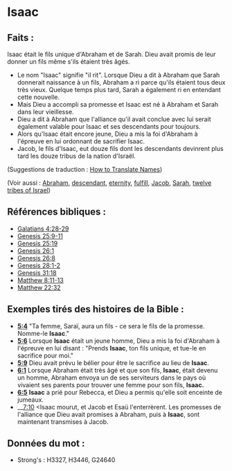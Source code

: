 # Isaac

## Faits :

Isaac était le fils unique d'Abraham et de Sarah. Dieu avait promis de leur donner un fils même s'ils étaient très âgés.

* Le nom "Isaac" signifie "il rit". Lorsque Dieu a dit à Abraham que Sarah donnerait naissance à un fils, Abraham a ri parce qu'ils étaient tous deux très vieux. Quelque temps plus tard, Sarah a également ri en entendant cette nouvelle.
* Mais Dieu a accompli sa promesse et Isaac est né à Abraham et Sarah dans leur vieillesse.
* Dieu a dit à Abraham que l'alliance qu'il avait conclue avec lui serait également valable pour Isaac et ses descendants pour toujours.
* Alors qu'Isaac était encore jeune, Dieu a mis la foi d'Abraham à l'épreuve en lui ordonnant de sacrifier Isaac.
* Jacob, le fils d'Isaac, eut douze fils dont les descendants devinrent plus tard les douze tribus de la nation d'Israël.

(Suggestions de traduction : [How to Translate Names](rc://en/ta/man/translate/translate-names))

(Voir aussi : [Abraham](../names/abraham.md), [descendant](../other/descendant.md), [eternity](../kt/eternity.md), [fulfill](../kt/fulfill.md), [Jacob](../names/jacob.md), [Sarah](../names/sarah.md), [twelve tribes of Israel](../other/12tribesofisrael.md))

## Références bibliques :

* [Galatians 4:28-29](rc://en/tn/help/gal/04/28)
* [Genesis 25:9-11](rc://en/tn/help/gen/25/09)
* [Genesis 25:19](rc://en/tn/help/gen/25/19)
* [Genesis 26:1](rc://en/tn/help/gen/26/1)
* [Genesis 26:8](rc://en/tn/help/gen/26/08)
* [Genesis 28:1-2](rc://en/tn/help/gen/28/01)
* [Genesis 31:18](rc://en/tn/help/gen/31/18)
* [Matthew 8:11-13](rc://en/tn/help/mat/08/11)
* [Matthew 22:32](rc://en/tn/help/mat/22/32)

## Exemples tirés des histoires de la Bible :

* __[5:4](rc://en/tn/help/obs/05/04)__ "Ta femme, Saraï, aura un fils - ce sera le fils de la promesse. Nomme-le __Isaac__."
* __[5:6](rc://en/tn/help/obs/05/06)__ Lorsque __Isaac__ était un jeune homme, Dieu a mis la foi d'Abraham à l'épreuve en lui disant : "Prends __Isaac__, ton fils unique, et tue-le en sacrifice pour moi."
* __[5:9](rc://en/tn/help/obs/05/09)__ Dieu avait prévu le bélier pour être le sacrifice au lieu de __Isaac__.
* __[6:1](rc://en/tn/help/obs/06/01)__ Lorsque Abraham était très âgé et que son fils, __Isaac__, était devenu un homme, Abraham envoya un de ses serviteurs dans le pays où vivaient ses parents pour trouver une femme pour son fils, __Isaac.__
* __[6:5](rc://en/tn/help/obs/06/05)__ __Isaac__ a prié pour Rebecca, et Dieu a permis qu'elle soit enceinte de jumeaux.
* __[7:10](rc://en/tn/help/obs/07/10) <Isaac mourut, et Jacob et Esaü l'enterrèrent. Les promesses de l'alliance que Dieu avait promises à Abraham, puis à __Isaac__, sont maintenant transmises à Jacob.

## Données du mot :

* Strong's : H3327, H3446, G24640
